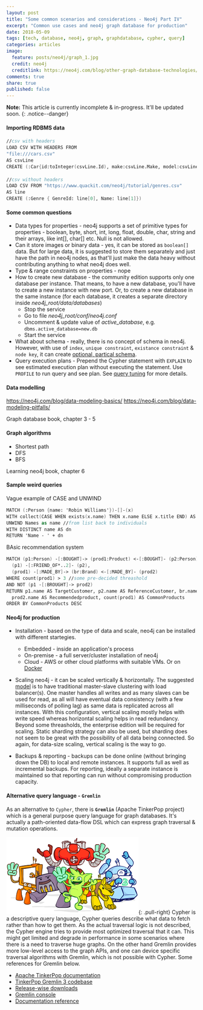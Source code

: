 ```yaml
---
layout: post
title: "Some common scenarios and considerations - Neo4j Part IV"
excerpt: "Common use cases and neo4j graph database for production"
date: 2018-05-09
tags: [tech, database, neo4j, graph, graphdatabase, cypher, query]
categories: articles
image:
  feature: posts/neo4j/graph_1.jpg
  credit: neo4j
  creditlink: https://neo4j.com/blog/other-graph-database-technologies/
comments: true
share: true
published: false
---
```


**Note:** This article is currently incomplete & in-progress. It'll be updated soon.
{: .notice--danger}

#### Importing RDBMS data

```fs
//csv with headers
LOAD CSV WITH HEADERS FROM
"file:///cars.csv"
AS csvLine
CREATE (:Car{id:toInteger(csvLine.Id), make:csvLine.Make, model:csvLine.Model})

//csv without headers
LOAD CSV FROM "https://www.quackit.com/neo4j/tutorial/genres.csv"
AS line
CREATE (:Genre { GenreId: line[0], Name: line[1]})
```

#### Some common questions

* Data types for properties - neo4j supports a set of primitive types for properties - boolean, byte, short, int, long, float, double, char, string and their arrays, like int[], char[] etc. Null is not allowed.
* Can it store images or binary data - yes, it can be stored as `boolean[]` data. But for large data, it is suggested to store them separately and just have the path in neo4j nodes, as that'll just make the data heavy without contributing anything to what neo4j does well.
* Type & range constraints on properties - nope
* How to create new database - the community edition supports only one database per instance. That means, to have a new database, you'll have to create a new instance with new port. Or, to create a new database in the same instance (for each database, it creates a separate directory inside _neo4j_root/data/databases_)
  * Stop the service
  * Go to file _neo4j_root/conf/neo4j.conf_
  * Uncomment & update value of _active_database_, e.g. `dbms.active_database=new.db`
  * Start the service
* What about schema - really, there is no concept of schema in neo4j. However, with use of `index`, `unique constraint`, `existance constraint` & `node key`, it can create [optional, partical schema](https://neo4j.com/docs/developer-manual/current/cypher/schema/).
* Query execution plans - Prepend the Cypher statement with `EXPLAIN` to see estimated execution plan without executing the statement. Use `PROFILE` to run query and see plan. See [query tuning](https://neo4j.com/docs/developer-manual/current/cypher/query-tuning/) for more details.

#### Data modelling

https://neo4j.com/blog/data-modeling-basics/
https://neo4j.com/blog/data-modeling-pitfalls/

Graph database book, chapter 3 - 5

#### Graph algorithms

* Shortest path
* DFS
* BFS

Learning neo4j book, chapter 6

#### Sample weird queries

Vague example of CASE and UNWIND

```fsharp
MATCH (:Person {name: 'Robin Williams'})-[]-(x)
WITH collect(CASE WHEN exists(x.name) THEN x.name ELSE x.title END) AS Names
UNWIND Names as name //from list back to individuals
WITH DISTINCT name AS dn
RETURN 'Name - ' + dn
```

BAsic recommendation system

```fsharp
MATCH (p1:Person) -[:BOUGHT]-> (prod1:Product) <-[:BOUGHT]- (p2:Person) -[:BOUGHT]-> (prod2:Product),
  (p1) -[:FRIEND_OF*..2]- (p2),
  (prod1) -[:MADE_BY]-> (br:Brand) <-[:MADE_BY]- (prod2)
WHERE count(prod1) > 3 //some pre-decided threashold
AND NOT (p1 -[:BROUGHT]-> prod2)
RETURN p1.name AS TargetCustomer, p2.name AS ReferenceCustomer, br.name AS Brand,
  prod2.name AS Recommendedproduct, count(prod1) AS CommonProducts
ORDER BY CommonProducts DESC
```

#### Neo4j for production

* Installation - based on the type of data and scale, neo4j can be installed with different startegies.
  * Embedded - inside an application's process
  * On-premise - a full server/cluster installation of neo4j
  * Cloud - AWS or other cloud platforms with suitable VMs. Or on [Docker](https://neo4j.com/developer/docker/)

* Scaling neo4j - it can be scaled vertically & horizontally. The suggested [model](https://neo4j.com/blog/graphs-to-production-at-scale/) is to have traditional master-slave clustering with load balancer(s). One master handles all writes and as many slaves can be used for read, as all will have eventual data consistency (with a few milliseconds of polling lag) as same data is replicated across all instances. With this configuration, vertical scaling mostly helps with write speed whereas horizontal scaling helps in read redundancy. Beyond some threasholds, the enterprise edition will be required for scaling. Static sharding strategy can also be used, but sharding does not seem to be great with the possibility of all data being connected. So again, for data-size scaling, vertical scaling is the way to go.

* Backups & reporting - backups can be done online (without bringing down the DB) to local and remote instances. It supports full as well as incremental backups. For reporting, ideally a separate instance is maintained so that reporting can run without compromising production capacity.

#### Alternative query language - `Gremlin`

As an alternative to `Cypher`, there is **`Gremlin`** (Apache TinkerPop project) which is a general purpose query language for graph databases. It's actually a path-oriented data-flow DSL which can express graph traversal & mutation operations.

![image-right](/images/posts/neo4j/gremlins.png){: .pull-right}
Cypher is a descriptive query language, Cypher queries describe what data to fetch rather than how to get them. As the actual traversal logic is not described, the Cypher engine tries to provide most optimized traversal that it can. This might get limited and degrade in performance in some scenarios where there is a need to traverse huge graphs. On the other hand Gremlin provides more low-level access to the graph APIs, and one can device specific traversal algorithms with Gremlin, which is not possible with Cypher. Some references for Gremlin below.

* [Apache TinkerPop documentation](http://tinkerpop.apache.org/docs/current/reference/)
* [TinkerPop Gremlin 3 codebase](https://github.com/apache/tinkerpop)
* [Release-wise downloads](http://tinkerpop.apache.org/downloads.html)
* [Gremlin console](http://tinkerpop.apache.org/docs/current/tutorials/the-gremlin-console/)
* [Documentation reference](http://docs.janusgraph.org/latest/gremlin.html)